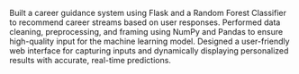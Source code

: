 Built a career guidance system using Flask and a Random Forest Classifier to recommend career streams based on user responses.
Performed data cleaning, preprocessing, and framing using NumPy and Pandas to ensure high-quality input for the machine learning model.
Designed a user-friendly web interface for capturing inputs and dynamically displaying personalized results with accurate, real-time predictions.
